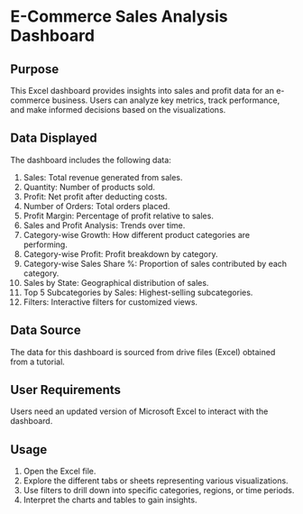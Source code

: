
# E-Commerce Sales Analysis Dashboard

## Purpose
This Excel dashboard provides insights into sales and profit data for an e-commerce business. Users can analyze key metrics, track performance, and make informed decisions based on the visualizations.

## Data Displayed
The dashboard includes the following data:

1. Sales: Total revenue generated from sales.
2. Quantity: Number of products sold.
3. Profit: Net profit after deducting costs.
4. Number of Orders: Total orders placed.
5. Profit Margin: Percentage of profit relative to sales.
6. Sales and Profit Analysis: Trends over time.
7. Category-wise Growth: How different product categories are performing.
8. Category-wise Profit: Profit breakdown by category.
9. Category-wise Sales Share %: Proportion of sales contributed by each category.
10. Sales by State: Geographical distribution of sales.
11. Top 5 Subcategories by Sales: Highest-selling subcategories.
12. Filters: Interactive filters for customized views.

## Data Source
The data for this dashboard is sourced from drive files (Excel) obtained from a tutorial.

## User Requirements
Users need an updated version of Microsoft Excel to interact with the dashboard. 

## Usage
1. Open the Excel file.
2. Explore the different tabs or sheets representing various visualizations.
3. Use filters to drill down into specific categories, regions, or time periods.
4. Interpret the charts and tables to gain insights.



